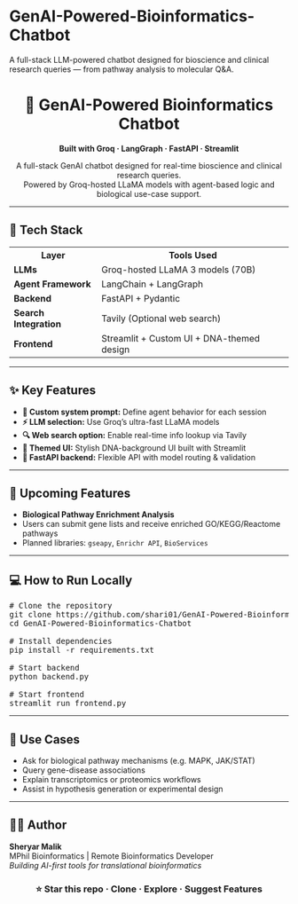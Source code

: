 # GenAI-Powered-Bioinformatics-Chatbot
A full-stack LLM-powered chatbot designed for bioscience and clinical research queries — from pathway analysis to molecular Q&amp;A.

<h1 align="center">🧬 GenAI-Powered Bioinformatics Chatbot</h1>
<p align="center"><b>Built with Groq · LangGraph · FastAPI · Streamlit</b></p>

<p align="center">
  A full-stack GenAI chatbot designed for real-time bioscience and clinical research queries.<br>
  Powered by Groq-hosted LLaMA models with agent-based logic and biological use-case support.
</p>

<hr>

<h2>🚀 Tech Stack</h2>

<table>
  <tr>
    <th>Layer</th>
    <th>Tools Used</th>
  </tr>
  <tr>
    <td><b>LLMs</b></td>
    <td>Groq-hosted LLaMA 3 models (70B)</td>
  </tr>
  <tr>
    <td><b>Agent Framework</b></td>
    <td>LangChain + LangGraph</td>
  </tr>
  <tr>
    <td><b>Backend</b></td>
    <td>FastAPI + Pydantic</td>
  </tr>
  <tr>
    <td><b>Search Integration</b></td>
    <td>Tavily (Optional web search)</td>
  </tr>
  <tr>
    <td><b>Frontend</b></td>
    <td>Streamlit + Custom UI + DNA-themed design</td>
  </tr>
</table>

<hr>

<h2>✨ Key Features</h2>

<ul>
  <li><b>🧠 Custom system prompt:</b> Define agent behavior for each session</li>
  <li><b>⚡ LLM selection:</b> Use Groq’s ultra-fast LLaMA models</li>
  <li><b>🔍 Web search option:</b> Enable real-time info lookup via Tavily</li>
  <li><b>🎨 Themed UI:</b> Stylish DNA-background UI built with Streamlit</li>
  <li><b>🔌 FastAPI backend:</b> Flexible API with model routing & validation</li>
</ul>

<hr>

<h2>🧬 Upcoming Features</h2>

<ul>
  <li><b>Biological Pathway Enrichment Analysis</b></li>
  <li>Users can submit gene lists and receive enriched GO/KEGG/Reactome pathways</li>
  <li>Planned libraries: <code>gseapy</code>, <code>Enrichr API</code>, <code>BioServices</code></li>
</ul>

<hr>

<h2>💻 How to Run Locally</h2>

<pre>
# Clone the repository
git clone https://github.com/shari01/GenAI-Powered-Bioinformatics-Chatbot.git
cd GenAI-Powered-Bioinformatics-Chatbot

# Install dependencies
pip install -r requirements.txt

# Start backend
python backend.py

# Start frontend
streamlit run frontend.py
</pre>

<hr>

<h2>🔬 Use Cases</h2>

<ul>
  <li>Ask for biological pathway mechanisms (e.g. MAPK, JAK/STAT)</li>
  <li>Query gene-disease associations</li>
  <li>Explain transcriptomics or proteomics workflows</li>
  <li>Assist in hypothesis generation or experimental design</li>
</ul>

<hr>

<h2>👨‍💻 Author</h2>

<p>
  <b>Sheryar Malik</b><br>
  MPhil Bioinformatics | Remote Bioinformatics Developer<br>
  <i>Building AI-first tools for translational bioinformatics</i>
</p>

<h3 align="center">⭐ Star this repo · Clone · Explore · Suggest Features</h3>
